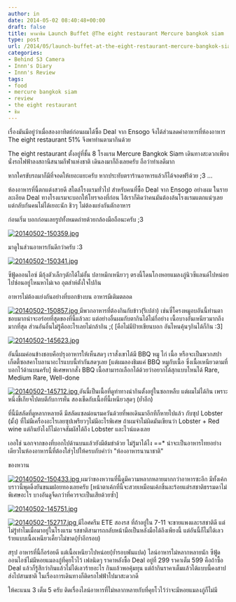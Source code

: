 ```yaml
---
author: in
date: 2014-05-02 08:40:48+00:00
draft: false
title: พามาชิม Launch Buffet @The eight restaurant Mercure bangkok siam
type: post
url: /2014/05/launch-buffet-at-the-eight-restaurant-mercure-bangkok-siam/
categories:
- Behind S3 Camera
- Innn's Diary
- Innn's Review
tags:
- food
- mercure bangkok siam
- review
- the eight restaurant
- ชิม
---
```


เรื่องมันมีอยู่ว่าเมื่อสองอาทิตย์ก่อนผมได้ซื้อ Deal จาก Ensogo จึงได้ส่วนลดค่าอาหารที่ห้องอาหาร The eight restaurant 51% จึงพาท่านตามากินด้วย

The eight restaurant ตั้งอยู่ที่ชั้น 8 โรงแรม Mercure Bangkok Siam เดินทางสะดวกเพียงนั่งรถไฟฟ้าลงสถานีสนามกีฬาแห่งชาติ เดินลงมาก็ถึงเลยครับ ถือว่าทำเลดีมาก

หากใครขับรถมาก็มีที่จอดให้เยอะแยะครับ หากประทับตราร้านอาหารแล้วก็ได้จอดฟรีด้วย ;3
...
<!-- more -->ห้องอาหารที่นี้ตกแต่งสวยดี สไตล์โรงแรมทั่วไป สำหรับคนที่ซื้อ Deal จาก Ensogo อย่างผม ในรายละเอียด Deal ทางโรงแรมจะบอกให้โทรจองที่ก่อน ไอ้เราก็คิดว่าคนมันต้องล้นโรงแรมแตกแน่ๆเลย แต่กลับกันคนไม่ได้เยอะนัก ชิวๆ ไม่ต้องแย่งกันตักอาหาร

ก่อนเริ่ม บอกก่อนเลยรูปทั้งหมดถ่ายด้วยกล้องมือถือนะครับ ;3

[![20140502-150359.jpg](https://www.cyruszh.com/wp-content/uploads/2014/05/20140502-150359.jpg)
](https://www.cyruszh.com/wp-content/uploads/2014/05/20140502-150359.jpg)

มาดูในส่วนอาหารกันดีกว่าครับ :3

[![20140502-150341.jpg](https://www.cyruszh.com/wp-content/uploads/2014/05/20140502-150341.jpg)
](https://www.cyruszh.com/wp-content/uploads/2014/05/20140502-150341.jpg)

ซีฟู้ดออนไอซ์ มีกุ้งตัวเล็กๆตักได้ไม่อั้น ปลาหมึกเหนียวๆ ตรงนี้โดนโกงหอยแมลงภู่นิวซีแลนด์ไปหน่อย ไปซ่อนอยู่ไหนหาไม่เจอ อุตส่าห์ตั้งใจไปกิน

อาหารไม่ต้องแย่งกันอย่างที่บอกข้างบน อาหารมีเติมตลอด

[![20140502-150857.jpg](https://www.cyruszh.com/wp-content/uploads/2014/05/20140502-150857.jpg)
](https://www.cyruszh.com/wp-content/uploads/2014/05/20140502-150857.jpg)
มีพวกอาหารที่ต้องกินกับข้าว(รึเปล่า) เช่นซี่โครงหมูอบอันนี้ท่านตาชอบมากน่าจะอร่อยที่สุดของที่นี้แล้วละ แต่อย่างอื่นผมกับตากินได้ไม่กี่อย่าง เนื้อบางอันเหนียวมากถึงมากที่สุด ส่วนอันอื่นไม่รู้คืออะไรเลยไม่กล้ากิน ;( [คือไม่มีป้ายเขียนบอก อันไหนคุ้นๆกินได้ก็กิน :3]

[![20140502-145623.jpg](https://www.cyruszh.com/wp-content/uploads/2014/05/20140502-145623.jpg)
](https://www.cyruszh.com/wp-content/uploads/2014/05/20140502-145623.jpg)

อันนี้ผมค่อนข้างชอบคือปรุงอาหารให้เห็นสดๆ เราสั่งเขาได้มี BBQ หมู ไก่ เนื้อ หรือจะเป็นพวกสปาเก็ตตี้ซอสคาโบลานาอะไรแบบนี้ทำกันสดๆเลย [แต่ผมลองชิมแค่ BBQ หมูกับเนื้อ ซึ่งเนื้อเหนียวตามที่บอกไว้ด้านบนครับ] พิเศษหากสั่ง BBQ เนื้อสามารถเลือกได้ด้วยว่าอยากได้สุกแบบไหนได้ Rare, Medium Rare, Well-done

[![20140502-145712.jpg](https://www.cyruszh.com/wp-content/uploads/2014/05/20140502-145712.jpg)
](https://www.cyruszh.com/wp-content/uploads/2014/05/20140502-145712.jpg)
อันนี้เป็นเนื้อที่ดูท่าทางน่ากินตั้งอยู่ในซอกหลืบ แต่ผมไม่ได้กิน เพราะหนึ่งขี้เกียจไปตบตีกับการหั่น สองเข็ดกับเนื้อที่นี้เหนียวสุดๆ (ย้ำอีก)

ที่นี้มีสลัดที่ดูหลากหลายดี มีสลัดแซลม่อนรมควันด้วยที่พอเดินมาอีกทีก็หายไปแล้ว กับซุป Lobster (มั้ง) ที่ไม่มีเครื่องอะไรเลยซุปเพรียวๆไม่มีอะไรพิเศษ ถ้าผมจำไม่ผิดมันเขียนว่า Lobster + Red wine แต่กินยังไงก็ไม่อาจสัมผัสได้ถึง Lobster และไวน์แดงเลย

เออใช่ นอกจากของที่บอกไปด้านบนแล้วยังมีต้มข่าด้วย ไม่รู้มาได้ไง ==* น่าจะเป็นอาหารไทยอย่างเดียวในห้องอาหารนี้ที่ต้องใส่ๆไปให้ครบกับคำว่า "ห้องอาหารนานาชาติ"

ของหวาน

[![20140502-150433.jpg](https://www.cyruszh.com/wp-content/uploads/2014/05/20140502-150433.jpg)
](https://www.cyruszh.com/wp-content/uploads/2014/05/20140502-150433.jpg)
ผมว่าของหวานที่นี้ดูมีความหลากหลายมากกว่าอาหารซะอีก มีทั้งเค้กบราวนี้พุดดิ้งยันขนมฝอยทองเลยครับ [หน้าตาเค้กที่นี้จะสวยเหมือนเค้กชิ้นละร้อยแต่รสชาติธรรมดาไม่พิเศษอะไร บางอันดูจืดกว่าที่ควรจะเป็นเสียด้วยซ้ำ]

[![20140502-145751.jpg](https://www.cyruszh.com/wp-content/uploads/2014/05/20140502-145751.jpg)
](https://www.cyruszh.com/wp-content/uploads/2014/05/20140502-145751.jpg)

[![20140502-152717.jpg](https://www.cyruszh.com/wp-content/uploads/2014/05/20140502-152717.jpg)
](https://www.cyruszh.com/wp-content/uploads/2014/05/20140502-152717.jpg)
มีไอศครีม ETE สองรส ที่ถ้าอยู่ใน 7-11 จะขายแพงและรสชาติดี แต่ไม่รู้ทำไมเมื่อมาอยู่ในโรงแรม รสชาติสามารถกลับหน้ามือเป็นหลังมือได้ถึงเพียงนี้ แต่อันนี้ก็ไม่ได้เลวร้ายแบบเนื้อเหนียวเคี้ยวไม่ขาด(ย้ำอีกรอบ)

สรุป อาหารที่นี้ก็อร่อยดี แต่เนื้อเหนียวไปหน่อย(ย้ำรอบพันแปด) ไลน์อาหารไม่หลากหลายนัก ซีฟู้ดออนไอซ์ไม่มีหอยแมลงภู่ที่คุยโวไว้ เฟลนิดๆ ราคาหลังซื้อ Deal อยู่ที่ 299 ราคาเต็ม 599 คือถ้าซื้อ Deal แล้วก็รู้สึกว่ากินแล้วไม่ได้เลวร้ายอะไร กินแล้วพอคุ้มทุน แต่ถ้ากินราคาเต็มแล้วได้แบบนี้คงสาปส่งไปสามชาติ ในเรื่องการเดินทางก็ติดรถไฟฟ้าไปมาสะดวกดี

ให้คะแนน 3 เต็ม 5 ครับ ติดเรื่องไลน์อาหารที่ไม่หลากหลายกับที่คุยโวไว้ว่าจะมีหอยแมลงภู่ก็ไม่มี
